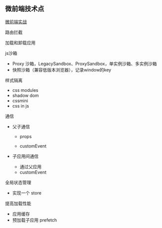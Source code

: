## 微前端技术点

[微前端实战](http://www.zhufengpeixun.com/jg-vue/vue-analyse/mic-front1.html#_2020%E5%B9%B4%E4%BD%A0%E5%BF%85%E9%A1%BB%E8%A6%81%E4%BC%9A%E7%9A%84%E5%BE%AE%E5%89%8D%E7%AB%AF-%EF%BC%88%E5%AE%9E%E6%88%98%E7%AF%87%EF%BC%89)

路由拦截

加载和卸载应用

js沙箱

- Proxy 沙箱，LegacySandbox、ProxySandbox，单实例沙箱、多实例沙箱
- 快照沙箱（兼容低版本浏览器），记录window的key

样式隔离

- css modules
- shadow dom
- cssmini
- css in js

通信

- 父子通信

  - props

  - customEvent

- 子应用间通信

  - 通过父应用
  - customEvent

全局状态管理

- 实现一个 store

提高加载性能

- 应用缓存
- 预加载子应用 prefetch